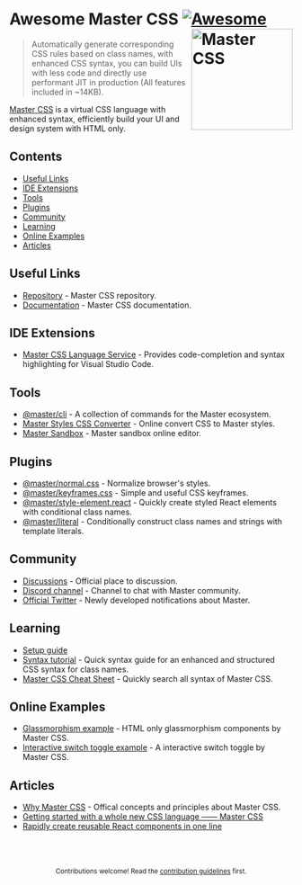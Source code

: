 
# Awesome Master CSS [![Awesome](https://awesome.re/badge.svg)](https://github.com/sindresorhus/awesome) <a href="https://github.com/master-co/css#readme"><img src="https://raw.githubusercontent.com/master-co/package/document/images/logo-and-text.svg" width="180" align="right" alt="Master CSS"></a>

> Automatically generate corresponding CSS rules based on class names, with enhanced CSS syntax, you can build UIs with less code and directly use performant JIT in production (All features included in ~14KB).

[Master CSS](https://css.master.co) is a virtual CSS language with enhanced syntax, efficiently build your UI and design system with HTML only.

## Contents 
- [Useful Links](#useful-links)
- [IDE Extensions](#ide-extensions)
- [Tools](#tools)
- [Plugins](#plugins)
- [Community](#community)
- [Learning](#learning)
- [Online Examples](#online-examples)
- [Articles](#articles)

## Useful Links
- [Repository](https://github.com/master-co/css) - Master CSS repository.
- [Documentation](https://docs.master.co/css) - Master CSS documentation.

## IDE Extensions
- [Master CSS Language Service](https://marketplace.visualstudio.com/items?itemName=masterco.master-css-language-service) - Provides code-completion and syntax highlighting for Visual Studio Code.

## Tools
- [@master/cli](https://github.com/master-co/cli) - A collection of commands for the Master ecosystem.
- [Master Styles CSS Converter](https://github.com/serkodev/master-styles-css-converter) - Online convert CSS to Master styles.
- [Master Sandbox](https://sandbox.master.co) - Master sandbox online editor.

## Plugins 
- [@master/normal.css](https://github.com/master-co/css/tree/beta/packages/normal.css) - Normalize browser's styles.
- [@master/keyframes.css](https://github.com/master-co/css/tree/beta/packages/keyframes.css) - Simple and useful CSS keyframes.
- [@master/style-element.react](https://github.com/master-co/style-element.react) - Quickly create styled React elements with conditional class names.
- [@master/literal](https://github.com/master-co/literal) - Conditionally construct class names and strings with template literals.

## Community
- [Discussions](https://github.com/master-co/css/discussions) - Official place to discussion.
- [Discord channel](https://discord.gg/sZNKpAAAw6) - Channel to chat with Master community.
- [Official Twitter](https://twitter.com/mastercorg) - Newly developed notifications about Master.

## Learning
- [Setup guide](https://docs.master.co/css/setup)
- [Syntax tutorial](https://docs.master.co/css/syntax-tutorial) - Quick syntax guide for an enhanced and structured CSS syntax for class names.
- [Master CSS Cheat Sheet](https://awilum.github.io/cheatsheets/mastercss) - Quickly search all syntax of Master CSS.

## Online Examples
- [Glassmorphism example](https://codepen.io/aron-tw/pen/LYOGzdY) - HTML only glassmorphism components by Master CSS.
- [Interactive switch toggle example](https://codepen.io/aron-tw/pen/zYpyQyV) - A interactive switch toggle by Master CSS.

## Articles
- [Why Master CSS](https://docs.master.co/css/why-master-css) - Offical concepts and principles about Master CSS.
- [Getting started with a whole new CSS language —— Master CSS](https://dev.to/aron/getting-started-with-a-whole-new-css-language-master-css-12l0)
- [Rapidly create reusable React components in one line](https://dev.to/aron/rapidly-create-reusable-react-components-59fd)

<p align="center">
  <br/>
  <br/>
  <br/>
  <sub>Contributions welcome! Read the <a href="./contributing.md">contribution guidelines</a> first.</sub>
</p>
